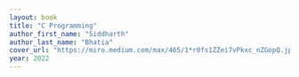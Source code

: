 ```yaml
---
layout: book
title: "C Programming"
author_first_name: "Siddharth"
author_last_name: "Bhatia"
cover_url: "https://miro.medium.com/max/465/1*r0fs1ZZei7vPkxc_nZGopQ.jpeg"
year: 2022
---
```

